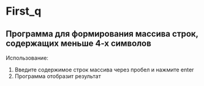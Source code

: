 # First_q

## Программа для формирования массива строк, содержащих меньше 4-х символов

Использование:
1. Введите содержимое строк массива через пробел и нажмите enter
2. Программа отобразит результат
